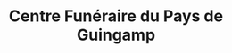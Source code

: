 ---
title: "Centre Funéraire du Pays de Guingamp"
url: /guingamp/centre-funeraire-du-pays-de-guingamp/
shop: directeurs de funérailles
---